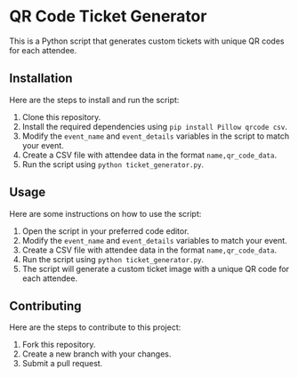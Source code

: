 
# QR Code Ticket Generator

This is a Python script that generates custom tickets with unique QR codes for each attendee.

## Installation

Here are the steps to install and run the script:

1. Clone this repository.
2. Install the required dependencies using `pip install Pillow qrcode csv`.
3. Modify the `event_name` and `event_details` variables in the script to match your event.
4. Create a CSV file with attendee data in the format `name,qr_code_data`.
5. Run the script using `python ticket_generator.py`.

## Usage

Here are some instructions on how to use the script:

1. Open the script in your preferred code editor.
2. Modify the `event_name` and `event_details` variables to match your event.
3. Create a CSV file with attendee data in the format `name,qr_code_data`.
4. Run the script using `python ticket_generator.py`.
5. The script will generate a custom ticket image with a unique QR code for each attendee.

## Contributing

Here are the steps to contribute to this project:

1. Fork this repository.
2. Create a new branch with your changes.
3. Submit a pull request.

